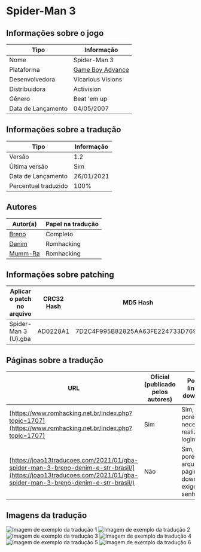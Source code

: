 # Spider-Man 3

## Informações sobre o jogo

| Tipo | Informação |
| ----------- | ----------- |
| Nome | Spider\-Man 3 |
| Plataforma | [Game Boy Advance](../) |
| Desenvolvedora | Vicarious Visions |
| Distribuidora | Activision |
| Gênero | Beat 'em up |
| Data de Lançamento | 04/05/2007 |

## Informações sobre a tradução

| Tipo | Informação |
| ----------- | ----------- |
| Versão | 1\.2 |
| Última versão | Sim |
| Data de Lançamento | 26/01/2021 |
| Percentual traduzido | 100% |

## Autores

| Autor(a) | Papel na tradução |
| ----------- | ----------- |
| [Breno](../../../autores/breno/) | Completo |
| [Denim](../../../autores/denim/) | Romhacking |
| [Mumm\-Ra](../../../autores/mumm-ra/) | Romhacking |

## Informações sobre patching

| Aplicar o patch no arquivo | CRC32 Hash | MD5 Hash |
| ----------- | ----------- | ----------- |
| Spider\-Man 3 \(U\)\.gba | AD0228A1 | 7D2C4F995B82825AA63FE224733D769B |

## Páginas sobre a tradução

| URL | Oficial (publicado pelos autores) | Possuí link de download |
| ----------- | ----------- | ----------- |
| [https://www.romhacking.net.br/index.php?topic=1707](https://www.romhacking.net.br/index.php?topic=1707) | Sim | Sim, porém é necessário realizar login |
| [https://joao13traducoes.com/2021/01/gba-spider-man-3-breno-denim-e-str-brasil/](https://joao13traducoes.com/2021/01/gba-spider-man-3-breno-denim-e-str-brasil/) | Não | Sim, porém o arquivo ou página de download exige uma senha |

## Imagens da tradução

![Imagem de exemplo da tradução 1](1.png)
![Imagem de exemplo da tradução 2](2.png)
![Imagem de exemplo da tradução 3](3.png)
![Imagem de exemplo da tradução 4](4.png)
![Imagem de exemplo da tradução 5](5.png)
![Imagem de exemplo da tradução 6](6.png)